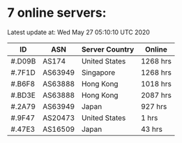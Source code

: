 # 7 online servers:

Latest update at: Wed May 27 05:10:10 UTC 2020

| ID | ASN | Server Country | Online |
| -- | --- | -------------- | ------ |
| #.D09B | AS174 | United States | 1268 hrs |
| #.7F1D | AS63949 | Singapore | 1268 hrs |
| #.B6F8 | AS63888 | Hong Kong | 1018 hrs |
| #.BD3E | AS63888 | Hong Kong | 2087 hrs |
| #.2A79 | AS63949 | Japan | 927 hrs |
| #.9F47 | AS20473 | United States | 1 hrs |
| #.47E3 | AS16509 | Japan | 43 hrs |

